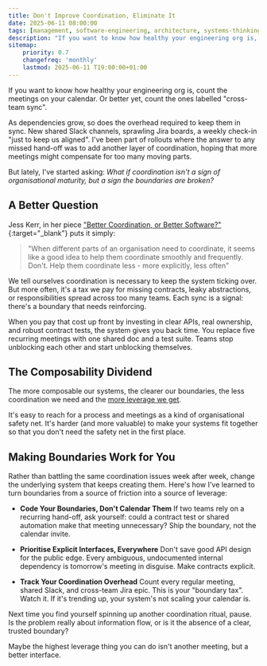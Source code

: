 ```yaml
---
title: Don't Improve Coordination, Eliminate It
date: 2025-06-11 08:00:00
tags: [management, software-engineering, architecture, systems-thinking, culture]
description: "If you want to know how healthy your engineering org is, count the meetings on your calendar. Or better yet, count the ones labelled 'cross-team sync'. As dependencies grow, so does the overhead required to keep them in sync. New shared Slack channels, sprawling Jira boards, a weekly check-in 'just to keep us aligned.' I've been part of rollouts where the answer to any missed hand-off was to add another layer of coordination, hoping that more meetings might compensate for too many moving parts. But lately, I've started asking: What if coordination isn't a sign of organisational maturity, but a sign the boundaries are broken?"
sitemap:
    priority: 0.7
    changefreq: 'monthly'
    lastmod: 2025-06-11 T19:00:00+01:00
---
```


If you want to know how healthy your engineering org is, count the meetings on your calendar. Or better yet, count the ones labelled "cross-team sync".

As dependencies grow, so does the overhead required to keep them in sync. New shared Slack channels, sprawling Jira boards, a weekly check-in "just to keep us aligned". I've been part of rollouts where the answer to any missed hand-off was to add another layer of coordination, hoping that more meetings might compensate for too many moving parts.

But lately, I've started asking: _What if coordination isn't a sign of organisational maturity, but a sign the boundaries are broken?_

## A Better Question

Jess Kerr, in her piece ["Better Coordination, or Better Software?"](https://jessitron.com/2021/08/02/better-coordination-or-better-software/){:target="_blank"} puts it simply:

> "When different parts of an organisation need to coordinate, it seems like a good idea to help them coordinate smoothly and frequently. Don't. Help them coordinate less - more explicitly, less often"

We tell ourselves coordination is necessary to keep the system ticking over. But more often, it's a tax we pay for missing contracts, leaky abstractions, or responsibilities spread across too many teams. Each sync is a signal: there's a boundary that needs reinforcing.

When you pay that cost up front by investing in clear APIs, real ownership, and robust contract tests, the system gives you back time. You replace five recurring meetings with one shared doc and a test suite. Teams stop unblocking each other and start unblocking themselves.

## The Composability Dividend

The more composable our systems, the clearer our boundaries, the less coordination we need and the [more leverage we get](/doing-leveraged-work).

It's easy to reach for a process and meetings as a kind of organisational safety net. It's harder (and more valuable) to make your systems fit together so that you don't need the safety net in the first place.

## Making Boundaries Work for You

Rather than battling the same coordination issues week after week, change the underlying system that keeps creating them. Here's how I've learned to turn boundaries from a source of friction into a source of leverage:

- **Code Your Boundaries, Don't Calendar Them** If two teams rely on a recurring hand-off, ask yourself: could a contract test or shared automation make that meeting unnecessary? Ship the boundary, not the calendar invite.

- **Prioritise Explicit Interfaces, Everywhere** Don't save good API design for the public edge. Every ambiguous, undocumented internal dependency is tomorrow's meeting in disguise. Make contracts explicit.

- **Track Your Coordination Overhead** Count every regular meeting, shared Slack, and cross-team Jira epic. This is your "boundary tax". Watch it. If it's trending up, your system's not scaling your calendar is.

Next time you find yourself spinning up another coordination ritual, pause. Is the problem really about information flow, or is it the absence of a clear, trusted boundary?

Maybe the highest leverage thing you can do isn't another meeting, but a better interface.
